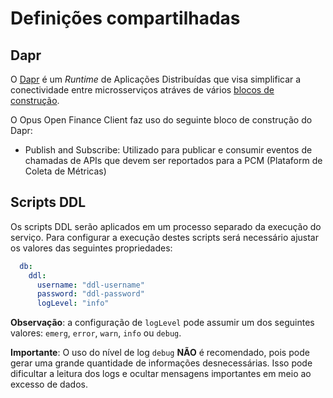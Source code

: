 # Definições compartilhadas

## Dapr

O [Dapr](https://dapr.io/) é um *Runtime* de Aplicações Distribuídas que visa
simplificar a conectividade entre microsserviços atráves de vários
[blocos de construção](https://docs.dapr.io/concepts/building-blocks-concept/).

O Opus Open Finance Client faz uso do seguinte bloco de construção do Dapr:

* Publish and Subscribe: Utilizado para publicar e consumir eventos de chamadas
de APIs que devem ser reportados para a PCM (Plataform de Coleta de Métricas)

## Scripts DDL

Os scripts DDL serão aplicados em um processo separado da execução do serviço.
Para configurar a execução destes scripts será necessário ajustar os valores
das seguintes propriedades:

```yaml
  db:
    ddl:
      username: "ddl-username"
      password: "ddl-password"
      logLevel: "info"
```

**Observação**: a configuração de `logLevel` pode assumir um
dos seguintes valores: `emerg`, `error`, `warn`, `info` ou `debug`.

**Importante**: O uso do nível de log `debug` **NÃO** é recomendado, pois
pode gerar uma grande quantidade de informações desnecessárias.
Isso pode dificultar a leitura dos logs e ocultar mensagens importantes
em meio ao excesso de dados.